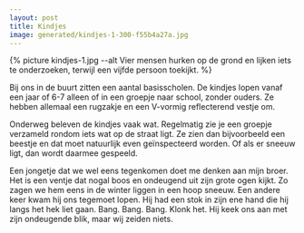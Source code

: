 ```yaml
---
layout: post
title: Kindjes
image: generated/kindjes-1-300-f55b4a27a.jpg
---
```


{% picture kindjes-1.jpg --alt Vier mensen hurken op de grond en lijken iets te onderzoeken, terwijl een vijfde persoon toekijkt. %}

Bij ons in de buurt zitten een aantal basisscholen. De kindjes lopen vanaf een jaar of 6-7 alleen of in een groepje naar school, zonder ouders. Ze hebben allemaal een rugzakje en een V-vormig reflecterend vestje om.

<!-- end_excerpt -->

Onderweg beleven de kindjes vaak wat. Regelmatig zie je een groepje verzameld rondom iets wat op de straat ligt. Ze zien dan bijvoorbeeld een beestje en dat moet natuurlijk even geïnspecteerd worden. Of als er sneeuw ligt, dan wordt daarmee gespeeld.

Een jongetje dat we wel eens tegenkomen doet me denken aan mijn broer. Het is een ventje dat nogal boos en ondeugend uit zijn grote ogen kijkt. Zo zagen we hem eens in de winter liggen in een hoop sneeuw. Een andere keer kwam hij ons tegemoet lopen. Hij had een stok in zijn ene hand die hij langs het hek liet gaan. Bang. Bang. Bang. Klonk het. Hij keek ons aan met zijn ondeugende blik, maar wij zeiden niets.
